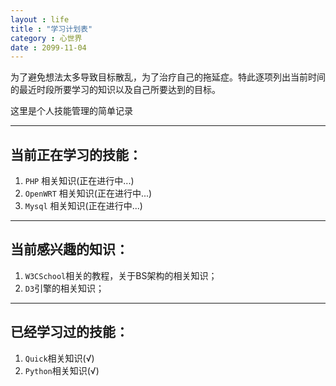 ```yaml
---
layout : life
title : "学习计划表"
category : 心世界
date : 2099-11-04
---
```


>
为了避免想法太多导致目标散乱，为了治疗自己的拖延症。特此逐项列出当前时间的最近时段所要学习的知识以及自己所要达到的目标。
> 
这里是个人技能管理的简单记录

<!-- more -->

******
## **当前正在学习的技能：**

1. ```PHP``` 相关知识(正在进行中...)
2. ```OpenWRT``` 相关知识(正在进行中...)
3. ```Mysql``` 相关知识(正在进行中...)

******
## **当前感兴趣的知识：**

1. ```W3CSchool```相关的教程，关于BS架构的相关知识；
2. ``D3``引擎的相关知识；

******
## **已经学习过的技能：**
1. ```Quick```相关知识(√)
2. ```Python```相关知识(√)

